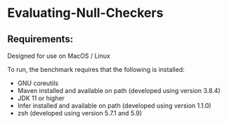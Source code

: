 # Evaluating-Null-Checkers

## Requirements:

Designed for use on MacOS / Linux

To run, the benchmark requires that the following is installed:
- GNU coreutils 
- Maven installed and available on path (developed using version 3.8.4)
- JDK 11 or higher
- Infer installed and available on path (developed using version 1.1.0)
- zsh (developed using version 5.7.1 and 5.9)
